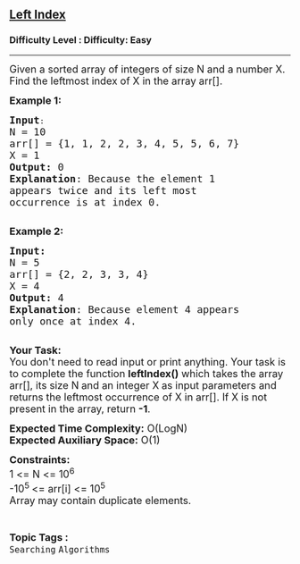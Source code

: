 <h2><a href="https://www.geeksforgeeks.org/problems/left-index1524/1?page=4&category=Searching&sortBy=submissions">Left Index</a></h2><h3>Difficulty Level : Difficulty: Easy</h3><hr><div class="problems_problem_content__Xm_eO"><p><span style="font-size: 18px;">Given a sorted array of&nbsp;integers of size N and a number X. Find the leftmost index of X in the array arr[].</span></p>
<p><span style="font-size: 18px;"><strong>Example 1:</strong></span></p>
<pre><span style="font-size: 18px;"><strong>Input</strong></span>:
<span style="font-size: 18px;">N = 10
arr[] = {1, 1, 2, 2, 3, 4, 5, 5, 6, 7}
X = 1
<strong>Output:</strong>&nbsp;0&nbsp;
<strong>Explanation</strong>: Because&nbsp;the element 1   
appears twice and its left most 
occurrence is at index 0.</span>
</pre>
<p><br><strong><span style="font-size: 18px;">Example 2:</span></strong></p>
<pre><span style="font-size: 18px;"><strong>Input:</strong>
N = 5
arr[] = {2, 2, 3, 3, 4}
X = 4
<strong>Output:&nbsp;</strong>4
<strong>Explanation</strong>: Because element 4 appears 
only once at index 4.</span></pre>
<p><br><span style="font-size: 18px;"><strong>Your Task:&nbsp;&nbsp;</strong><br>You don't need to read input or print anything. Your task is to complete the function&nbsp;<strong>leftIndex()</strong>&nbsp;which takes the array arr[], its size N<strong>&nbsp;</strong>and an integer X<strong>&nbsp;</strong>as input parameters&nbsp;and returns the leftmost occurrence of X&nbsp;in arr[]. If X&nbsp;is not present in the array, return <strong>-1</strong>.</span></p>
<p><span style="font-size: 18px;"><strong>Expected Time Complexity:</strong> O(LogN)<br><strong>Expected Auxiliary Space:</strong> O(1)</span></p>
<p><span style="font-size: 18px;"><strong>Constraints:</strong><br>1 &lt;= N &lt;= 10<sup>6</sup></span><br><span style="font-size: 18px;">-10<sup>5&nbsp;</sup>&lt;= arr[i] &lt;= 10<sup>5</sup><br>Array may contain duplicate elements.&nbsp;</span></p></div><br><p><span style=font-size:18px><strong>Topic Tags : </strong><br><code>Searching</code>&nbsp;<code>Algorithms</code>&nbsp;